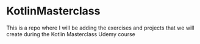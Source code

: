 # KotlinMasterclass
 This is a repo where I will be adding the exercises and projects that we will create during the Kotlin Masterclass Udemy course
